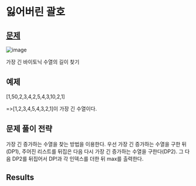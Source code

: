 # 잃어버린 괄호

## [문제](https://www.acmicpc.net/problem/11054) 
![image](https://user-images.githubusercontent.com/52944973/103066029-5a5bb700-45fb-11eb-8d3c-b6ed9c3ee0c8.png)

가장 긴 바이토닉 수열의 길이 찾기

## 예제

[1,50,2,3,4,2,5,4,3,10,2,1]

=>[1,2,3,4,5,4,3,2,1]이 가장 긴 수열이다.


## 문제 풀이 전략

가장 긴 증가하는 수열을 찾는 방법을 이용한다. 우선 가장 긴 증가하는 수열을 구한 뒤 (DP1),  주어진 리스트를 뒤집은 다음 다시 가장 긴 증가하는 수열을 구한다(DP2).
그 다음 DP2를 뒤집어서 DP!과 각 인덱스를 더한 뒤 max를 출력한다.


## Results



